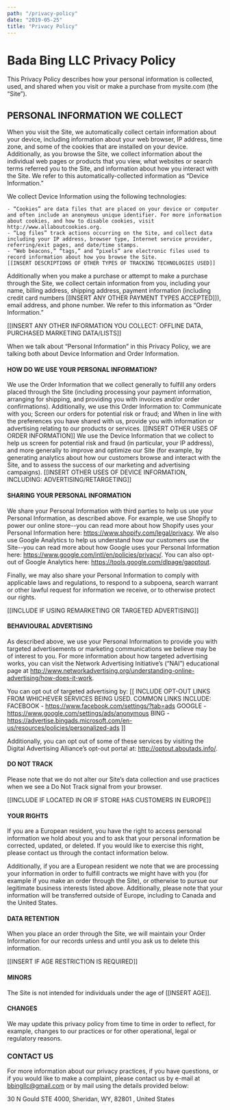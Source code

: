```yaml
---
path: "/privacy-policy"
date: "2019-05-25"
title: "Privacy Policy"
---
```


# Bada Bing LLC Privacy Policy

This Privacy Policy describes how your personal information is collected, used, and shared when you visit or make a purchase from mysite.com (the “Site”).

## PERSONAL INFORMATION WE COLLECT

When you visit the Site, we automatically collect certain information about your device, including information about your web browser, IP address, time zone, and some of the cookies that are installed on your device. Additionally, as you browse the Site, we collect information about the individual web pages or products that you view, what websites or search terms referred you to the Site, and information about how you interact with the Site. We refer to this automatically-collected information as “Device Information.”

We collect Device Information using the following technologies:

    - “Cookies” are data files that are placed on your device or computer and often include an anonymous unique identifier. For more information about cookies, and how to disable cookies, visit http://www.allaboutcookies.org.
    - “Log files” track actions occurring on the Site, and collect data including your IP address, browser type, Internet service provider, referring/exit pages, and date/time stamps.
    - “Web beacons,” “tags,” and “pixels” are electronic files used to record information about how you browse the Site.
    [[INSERT DESCRIPTIONS OF OTHER TYPES OF TRACKING TECHNOLOGIES USED]]

Additionally when you make a purchase or attempt to make a purchase through the Site, we collect certain information from you, including your name, billing address, shipping address, payment information (including credit card numbers [[INSERT ANY OTHER PAYMENT TYPES ACCEPTED]]), email address, and phone number. We refer to this information as “Order Information.”

[[INSERT ANY OTHER INFORMATION YOU COLLECT: OFFLINE DATA, PURCHASED MARKETING DATA/LISTS]]

When we talk about “Personal Information” in this Privacy Policy, we are talking both about Device Information and Order Information.

#### HOW DO WE USE YOUR PERSONAL INFORMATION?

We use the Order Information that we collect generally to fulfill any orders placed through the Site (including processing your payment information, arranging for shipping, and providing you with invoices and/or order confirmations). Additionally, we use this Order Information to:
Communicate with you;
Screen our orders for potential risk or fraud; and
When in line with the preferences you have shared with us, provide you with information or advertising relating to our products or services.
[[INSERT OTHER USES OF ORDER INFORMATION]]
We use the Device Information that we collect to help us screen for potential risk and fraud (in particular, your IP address), and more generally to improve and optimize our Site (for example, by generating analytics about how our customers browse and interact with the Site, and to assess the success of our marketing and advertising campaigns).
[[INSERT OTHER USES OF DEVICE INFORMATION, INCLUDING: ADVERTISING/RETARGETING]]

#### SHARING YOUR PERSONAL INFORMATION

We share your Personal Information with third parties to help us use your Personal Information, as described above. For example, we use Shopify to power our online store--you can read more about how Shopify uses your Personal Information here: https://www.shopify.com/legal/privacy. We also use Google Analytics to help us understand how our customers use the Site--you can read more about how Google uses your Personal Information here: https://www.google.com/intl/en/policies/privacy/. You can also opt-out of Google Analytics here: https://tools.google.com/dlpage/gaoptout.

Finally, we may also share your Personal Information to comply with applicable laws and regulations, to respond to a subpoena, search warrant or other lawful request for information we receive, or to otherwise protect our rights.

[[INCLUDE IF USING REMARKETING OR TARGETED ADVERTISING]]

#### BEHAVIOURAL ADVERTISING

As described above, we use your Personal Information to provide you with targeted advertisements or marketing communications we believe may be of interest to you. For more information about how targeted advertising works, you can visit the Network Advertising Initiative’s (“NAI”) educational page at http://www.networkadvertising.org/understanding-online-advertising/how-does-it-work.

You can opt out of targeted advertising by:
[[
INCLUDE OPT-OUT LINKS FROM WHICHEVER SERVICES BEING USED.
COMMON LINKS INCLUDE:
FACEBOOK - https://www.facebook.com/settings/?tab=ads
GOOGLE - https://www.google.com/settings/ads/anonymous
BING - https://advertise.bingads.microsoft.com/en-us/resources/policies/personalized-ads
]]

Additionally, you can opt out of some of these services by visiting the Digital Advertising Alliance’s opt-out portal at: http://optout.aboutads.info/.

#### DO NOT TRACK

Please note that we do not alter our Site’s data collection and use practices when we see a Do Not Track signal from your browser.

[[INCLUDE IF LOCATED IN OR IF STORE HAS CUSTOMERS IN EUROPE]]

#### YOUR RIGHTS

If you are a European resident, you have the right to access personal information we hold about you and to ask that your personal information be corrected, updated, or deleted. If you would like to exercise this right, please contact us through the contact information below.

Additionally, if you are a European resident we note that we are processing your information in order to fulfill contracts we might have with you (for example if you make an order through the Site), or otherwise to pursue our legitimate business interests listed above. Additionally, please note that your information will be transferred outside of Europe, including to Canada and the United States.

#### DATA RETENTION

When you place an order through the Site, we will maintain your Order Information for our records unless and until you ask us to delete this information.

[[INSERT IF AGE RESTRICTION IS REQUIRED]]

#### MINORS

The Site is not intended for individuals under the age of [[INSERT AGE]].

#### CHANGES

We may update this privacy policy from time to time in order to reflect, for example, changes to our practices or for other operational, legal or regulatory reasons.

### CONTACT US

For more information about our privacy practices, if you have questions, or if you would like to make a complaint, please contact us by e-mail at bbingllc@gmail.com or by mail using the details provided below:

30 N Gould STE 4000, Sheridan, WY, 82801 , United States
